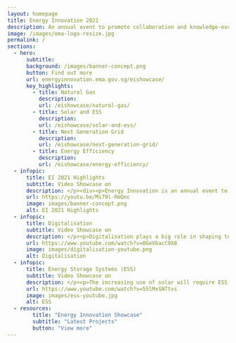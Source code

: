```yaml
---
layout: homepage
title: Energy Innovation 2021
description: An annual event to promote collaboration and knowledge-exchange among industry experts and the research community
image: /images/ema-logo-resize.jpg
permalink: /
sections:
  - hero:
      subtitle: 
      background: /images/banner-concept.png
      button: Find out more
      url: energyinnovation.ema.gov.sg/eishowcase/
      key_highlights:
        - title: Natural Gas
          description: 
          url: /eishowcase/natural-gas/
        - title: Solar and ESS
          description: 
          url: /eishowcase/solar-and-ess/
        - title: Next Generation Grid
          description: 
          url: /eishowcase/next-generation-grid/
        - title: Energy Efficiency
          description: 
          url: /eishowcase/energy-efficiency/
  - infopic:
      title: EI 2021 Highlights
      subtitle: Video Showcase on
      description: </p><div><p>Energy Innovation is an annual event to promote collaboration and knowledge exchange among industry experts and the research community. The event provides a platform to showcase EMA-funded R&D projects undertaken by industry and the research community over the years.</p><a href="energy-innovation-2021/event-materials/programme-details/" target="_blank" rel="noreferrer" class="bp-sec-button margin--top padding--bottom"><div><span>Find out more</span><i class="sgds-icon sgds-icon-arrow-right is-size-4" aria-hidden="true"></i></div></a></div><figure class="mse-infopic-media-right is-16by9"><iframe width="560" height="315" src="https://youtu.be/Mi79l-RmQnc" frameborder="0" allow="accelerometer; autoplay; clipboard-write; encrypted-media; gyroscope; picture-in-picture" allowfullscreen></iframe></figure><p class="mse-none">
      url: https://youtu.be/Mi79l-RmQnc
      image: images/banner-concept.png
      alt: EI 2021 Highlights
  - infopic:
      title: Digitalisation
      subtitle: Video Showcase on
      description: </p><p>Digitalisation plays a big role in shaping tomorrow's energy future. We are working with the industry and research community to co-create innovative solutions to digitalise the energy sector to improve productivity and efficiency, maintain grid resilience and achieve carbon abatement.</p><figure class="mse-infopic-media-left is-16by9"><iframe width="560" height="315" src="https://www.youtube.com/embed/8GeVbacC9X8" frameborder="0" allow="accelerometer; autoplay; clipboard-write; encrypted-media; gyroscope; picture-in-picture" allowfullscreen></iframe></figure><p class="mse-none">
      url: https://www.youtube.com/watch?v=8GeVbacC9X8
      image: images/digitalisation-youtube.png
      alt: Digitalisation
  - infopic:
      title: Energy Storage Systems (ESS)
      subtitle: Video Showcase on
      description: </p><p>The increasing use of solar will require ESS to mitigate intermittency challenges. We are partnering industry stakeholders and the research community to co-create innovative ESS solutions.</p><figure class="mse-infopic-media-right is-16by9"><iframe width="560" height="315" src="https://www.youtube.com/embed/55lMxSNTtvs" frameborder="0" allow="accelerometer; autoplay; clipboard-write; encrypted-media; gyroscope; picture-in-picture" allowfullscreen></iframe></figure><p class="mse-none">
      url: https://www.youtube.com/watch?v=55lMxSNTtvs
      image: images/ess-youtube.jpg
      alt: ESS
  - resources:
        title: "Energy Innovation Showcase"
        subtitle: "Latest Projects"
        button: "View more"
---
```

